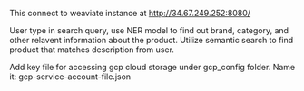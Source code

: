 
This connect to weaviate instance at http://34.67.249.252:8080/

User type in search query, use NER model to find out brand, category, and other relavent information about the product. Utilize semantic search to find product that matches description from user. 

Add key file for accessing gcp cloud storage under gcp_config folder. Name it: gcp-service-account-file.json